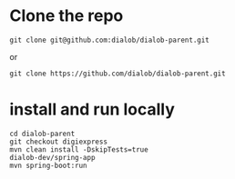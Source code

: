 # Clone the repo
```
git clone git@github.com:dialob/dialob-parent.git
```
or
```
git clone https://github.com/dialob/dialob-parent.git
```

# install and run locally
```
cd dialob-parent
git checkout digiexpress
mvn clean install -DskipTests=true
dialob-dev/spring-app
mvn spring-boot:run
```
